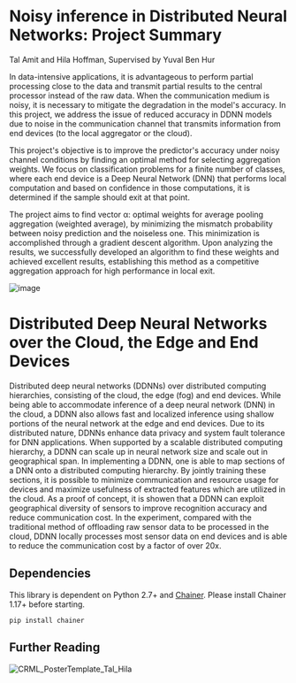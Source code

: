 # Noisy inference in Distributed Neural Networks: Project Summary 
Tal Amit and Hila Hoffman, Supervised by Yuval Ben Hur

In data-intensive applications, it is advantageous to perform partial processing close to the data and transmit partial results to the central processor instead of the raw data. When the communication medium is noisy, it is necessary to mitigate the degradation in the model's accuracy.
In this project, we address the issue of reduced accuracy in DDNN models due to noise in the communication channel that transmits information from end devices (to the local aggregator or the cloud). 

This project's objective is to improve the predictor's accuracy under noisy channel conditions by finding an optimal method for selecting aggregation weights. We focus on classification problems for a finite number of classes, where each end device is a Deep Neural Network (DNN) that performs local computation and based on confidence in those computations, it is determined if the sample should exit at that point.

The project aims to find vector α: optimal weights for average pooling aggregation (weighted average), by minimizing the mismatch probability between noisy prediction and the noiseless one. This minimization is accomplished through a gradient descent algorithm. Upon analyzing the results, we successfully developed an algorithm to find these weights and achieved excellent results, establishing this method as a competitive aggregation approach for high performance in local exit.

![image](https://github.com/user-attachments/assets/4104a942-d6a7-4085-81ab-1a1b6ea19033)


# Distributed Deep Neural Networks over the Cloud, the Edge and End Devices
    
Distributed deep neural networks (DDNNs) over distributed computing hierarchies, consisting of the cloud, the edge (fog) and end devices. While being able to accommodate inference of a deep neural network (DNN) in the cloud, a DDNN also allows fast and localized inference using shallow portions of the neural network at the edge and end devices. Due to its distributed nature, DDNNs enhance data privacy and system fault tolerance for DNN applications. When supported by a scalable distributed computing hierarchy, a DDNN can scale up in neural network size and scale out in geographical span. In implementing a DDNN, one is able to map sections of a DNN onto a distributed computing hierarchy. By jointly training these sections, it is possible to minimize communication and resource usage for devices and maximize usefulness of extracted features which are utilized in the cloud. As a proof of concept, it is showen that a DDNN can exploit geographical diversity of sensors to improve recognition accuracy and reduce communication cost. In the experiment, compared with the traditional method of offloading raw sensor data to be processed in the cloud, DDNN locally processes most sensor data on end devices and is able to reduce the communication cost by a factor of over 20x.

## Dependencies

This library is dependent on Python 2.7+ and [Chainer](http://chainer.org/). Please install Chainer 1.17+ before starting.

```
pip install chainer
```

## Further Reading

![CRML_PosterTemplate_Tal_Hila](https://github.com/user-attachments/assets/0b03488c-4471-46ec-a637-0efaa0330015)

